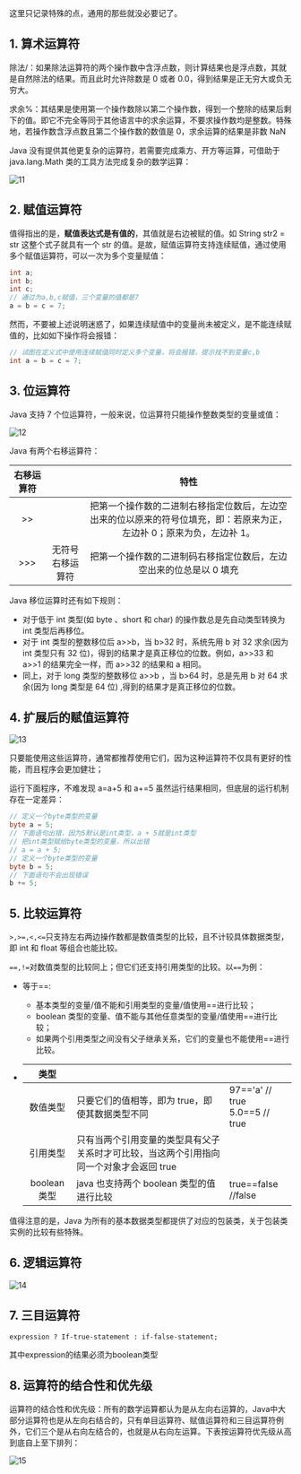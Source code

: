 这里只记录特殊的点，通用的那些就没必要记了。

## 1. 算术运算符

除法/：如果除法运算符的两个操作数中含浮点数，则计算结果也是浮点数，其就是自然除法的结果。而且此时允许除数是 0 或者 0.0，得到结果是正无穷大或负无穷大。

求余%：其结果是使用第一个操作数除以第二个操作数，得到一个整除的结果后剩下的值。即它不完全等同于其他语言中的求余运算，不要求操作数均是整数。特殊地，若操作数含浮点数且第二个操作数的数值是 0，求余运算的结果是非数 NaN

Java 没有提供其他更复杂的运算符，若需要完成乘方、开方等运算，可借助于 java.lang.Math 类的工具方法完成复杂的数学运算：

![11](https://chua-n.gitee.io/figure-bed/notebook/Java/11.png)

## 2. 赋值运算符

值得指出的是，**赋值表达式是有值的**，其值就是右边被赋的值。如 String str2 = str 这整个式子就具有一个 str 的值。是故，赋值运算符支持连续赋值，通过使用多个赋值运算符，可以一次为多个变量赋值：

```java
int a;
int b;
int c;
// 通过为a,b,c赋值，三个变量的值都是7
a = b = c = 7;
```

然而，不要被上述说明迷惑了，如果连续赋值中的变量尚未被定义，是不能连续赋值的，比如如下操作将会报错：

```java
// 试图在定义式中使用连续赋值同时定义多个变量，将会报错，提示找不到变量c,b
int a = b = c = 7;
```

## 3. 位运算符

Java 支持 7 个位运算符，一般来说，位运算符只能操作整数类型的变量或值：

![12](https://chua-n.gitee.io/figure-bed/notebook/Java/12.png)

Java 有两个右移运算符：

| 右移运算符 |                  |                                                          特性                                                          |
| :--------: | :--------------: | :--------------------------------------------------------------------------------------------------------------------: |
|     >>     |                  | 把第一个操作数的二进制右移指定位数后，左边空出来的位以原来的符号位填充，即：若原来为正，左边补 0；原来为负，左边补 1。 |
|    >>>     | 无符号右移运算符 |                          把第一个操作数的二进制码右移指定位数后，左边空出来的位总是以 0 填充                           |

Java 移位运算时还有如下规则：

-   对于低于 int 类型(如 byte 、short 和 char) 的操作数总是先自动类型转换为 int 类型后再移位。
-   对于 int 类型的整数移位后 a>>b，当 b>32 时，系统先用 b 对 32 求余(因为 int 类型只有 32 位)，得到的结果才是真正移位的位数。例如，a>>33 和 a>>1 的结果完全一样，而 a>>32 的结果和 a 相同。
-   同上，对于 long 类型的整数移位 a>>b ，当 b>64 时，总是先用 b 对 64 求余(因为 long 类型是 64 位) ,得到的结果才是真正移位的位数。

## 4. 扩展后的赋值运算符

![13](https://chua-n.gitee.io/figure-bed/notebook/Java/13.png)

只要能使用这些运算符，通常都推荐使用它们，因为这种运算符不仅具有更好的性能，而且程序会更加健壮；

运行下面程序，不难发现 a=a+5 和 a+=5 虽然运行结果相同，但底层的运行机制存在一定差异：

```java
// 定义一个byte类型的变量
byte a = 5;
// 下面语句出错，因为5默认是int类型，a + 5就是int类型
// 把int类型赋给byte类型的变量，所以出错
// a = a + 5;
// 定义一个byte类型的变量
byte b = 5;
// 下面语句不会出现错误
b += 5;
```

## 5. 比较运算符

`>,>=,<,<=`只支持左右两边操作数都是数值类型的比较，且不计较具体数据类型，即 int 和 float 等组合也能比较。

`==,!=`对数值类型的比较同上；但它们还支持引用类型的比较。以`==`为例：

-   等于==:

    -   基本类型的变量/值不能和引用类型的变量/值使用==进行比较；
    -   boolean 类型的变量、值不能与其他任意类型的变量/值使用==进行比较；
    -   如果两个引用类型之间没有父子继承关系，它们的变量也不能使用==进行比较。

-   |     类型     |                                                              |                                     |
    | :----------: | ------------------------------------------------------------ | ----------------------------------- |
    |   数值类型   | 只要它们的值相等，即为 true，即使其数据类型不同              | 97=='a' // true<br />5.0==5 // true |
    |   引用类型   | 只有当两个引用变量的类型具有父子关系时才可比较，当这两个引用指向同一个对象才会返回 true |                                     |
    | boolean 类型 | java 也支持两个 boolean 类型的值进行比较                     | true==false //false                 |

值得注意的是，Java 为所有的基本数据类型都提供了对应的包装类，关于包装类实例的比较有些特殊。

## 6. 逻辑运算符

![14](https://chua-n.gitee.io/figure-bed/notebook/Java/14.png)

## 7. 三目运算符

`expression ? If-true-statement : if-false-statement;`

其中expression的结果必须为boolean类型

## 8. 运算符的结合性和优先级

运算符的结合性和优先级：所有的数学运算都认为是从左向右运算的，Java中大部分运算符也是从左向右结合的，只有单目运算符、赋值运算符和三目运算符例外，它们三个是从右向左结合的，也就是从右向左运算。下表按运算符优先级从高到底自上至下排列：

![15](https://chua-n.gitee.io/figure-bed/notebook/Java/15.png)

